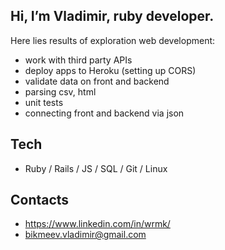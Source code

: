 ## Hi, I’m Vladimir, ruby developer.
Here lies results of exploration web development:
- work with third party APIs
- deploy apps to Heroku (setting up CORS)
- validate data on front and backend
- parsing csv, html
- unit tests
- connecting front and backend via json

## Tech
- Ruby / Rails / JS / SQL / Git / Linux

## Contacts
- https://www.linkedin.com/in/wrmk/
- bikmeev.vladimir@gmail.com
